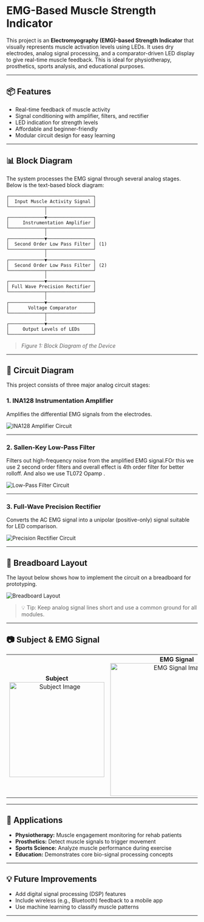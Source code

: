 
# EMG-Based Muscle Strength Indicator

This project is an **Electromyography (EMG)-based Strength Indicator** that visually represents muscle activation levels using LEDs. It uses dry electrodes, analog signal processing, and a comparator-driven LED display to give real-time muscle feedback. This is ideal for physiotherapy, prosthetics, sports analysis, and educational purposes.

---

## 📦 Features

- Real-time feedback of muscle activity  
- Signal conditioning with amplifier, filters, and rectifier  
- LED indication for strength levels  
- Affordable and beginner-friendly  
- Modular circuit design for easy learning

---

## 📊 Block Diagram

The system processes the EMG signal through several analog stages. Below is the text-based block diagram:

```
┌───────────────────────────────┐
│  Input Muscle Activity Signal │
└─────────────┬─────────────────┘
              │
┌─────────────▼─────────────────┐
│     Instrumentation Amplifier │
└─────────────┬─────────────────┘
              │
┌─────────────▼─────────────────┐
│  Second Order Low Pass Filter │ (1)
└─────────────┬─────────────────┘
              │
┌─────────────▼─────────────────┐
│  Second Order Low Pass Filter │ (2)
└─────────────┬─────────────────┘
              │
┌─────────────▼─────────────────┐
│ Full Wave Precision Rectifier │
└─────────────┬─────────────────┘
              │
┌─────────────▼─────────────────┐
│       Voltage Comparator      │
└─────────────┬─────────────────┘
              │
┌─────────────▼─────────────────┐
│     Output Levels of LEDs     │
└───────────────────────────────┘
```

> *Figure 1: Block Diagram of the Device*

---

## 🔌 Circuit Diagram

This project consists of three major analog circuit stages:

### 1. INA128 Instrumentation Amplifier  
Amplifies the differential EMG signals from the electrodes.

![INA128 Amplifier Circuit](Assets/in_amp.png)

---

### 2. Sallen-Key Low-Pass Filter  
Filters out high-frequency noise from the amplified EMG signal.FOr this we use 2 second order filters and overall effect is 4th order filter for better rolloff. And also we use TL072 Opamp .

![Low-Pass Filter Circuit](Assets/lpf.png)

---

### 3. Full-Wave Precision Rectifier  
Converts the AC EMG signal into a unipolar (positive-only) signal suitable for LED comparison.

![Precision Rectifier Circuit](Assets/rectifier.png)

---

## 🔨 Breadboard Layout

The layout below shows how to implement the circuit on a breadboard for prototyping.

![Breadboard Layout](Assets/bred.jpg)

> 💡 Tip: Keep analog signal lines short and use a common ground for all modules.

---

## 📷 Subject & EMG Signal

<table>
  <tr>
    <td align="center">
      <strong>Subject</strong><br>
      <img src="Assets/sub.jpg" alt="Subject Image" width="250"/>
    </td>
    <td align="center">
      <strong>EMG Signal</strong><br>
      <img src="Assets/signal.jpg" alt="EMG Signal Image" width="350"/>
    </td>
  </tr>
</table>

---

## 🧪 Applications

- **Physiotherapy:** Muscle engagement monitoring for rehab patients  
- **Prosthetics:** Detect muscle signals to trigger movement  
- **Sports Science:** Analyze muscle performance during exercise  
- **Education:** Demonstrates core bio-signal processing concepts

---


## 💡 Future Improvements

- Add digital signal processing (DSP) features  
- Include wireless (e.g., Bluetooth) feedback to a mobile app  
- Use machine learning to classify muscle patterns

---




